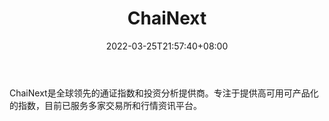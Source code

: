 ﻿---
weight: 
title: "ChaiNext"
description: "ChaiNext是全球领先的通证指数和投资分析提供商"
date: 2022-03-25T21:57:40+08:00
lastmod: 2022-03-25T16:45:40+08:00
draft: false
authors: ["Metabd"]
featuredImage: "chainext.png"
link: ""
tags: ["数据收集","ChaiNext"]
categories: ["navigation"]
navigation: ["数据收集"]
lightgallery: true
toc: true
pinned: false
recommend: false
recommend1: false
---
ChaiNext是全球领先的通证指数和投资分析提供商。专注于提供高可用可产品化的指数，目前已服务多家交易所和行情资讯平台。

